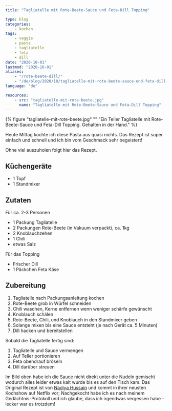```yaml
---
title: "Tagliatelle mit Rote-Beete-Sauce und Feta-Dill Topping"

type: blog
categories:
    - kochen
tags:
    - veggie
    - pasta
    - tagliatelle
    - feta
    - dill
date: "2020-10-01"
lastmod: "2020-10-01"
aliases:
    - "/rote-beete-dill/"
    - "/de/blog/2020/10/tagliatelle-mit-rote-beete-sauce-und-feta-dill-topping/"
language: "de"

resources:
    - src: "tagliatelle-mit-rote-beete.jpg"
      name: "Tagliatelle mit Rote-Beete-Sauce und Feta-Dill Topping"
---
```


{% figure "tagliatelle-mit-rote-beete.jpg" "" "Ein Teller Tagliatelle mit Rote-Beete-Sauce und Feta-Dill Topping. Gehalten in der Hand." %}

Heute Mittag kochte ich diese Pasta aus quasi nichts. Das Rezept ist super einfach und schnell und ich bin vom Geschmack sehr begeistert!

Ohne viel auszuholen folgt hier das Rezept.

## Küchengeräte

- 1 Topf
- 1 Standmixer

## Zutaten

Für ca. 2-3 Personen

- 1 Packung Tagliatelle
- 2 Packungen Rote-Beete (in Vakuum verpackt), ca. 1kg
- 2 Knoblauchzehen
- 1 Chili
- etwas Salz

Für das Topping
- Frischer Dill
- 1 Päckchen Feta Käse

## Zubereitung

1. Tagliatelle nach Packungsanleitung kochen
2. Rote-Beete grob in Würfel schneiden
3. Chili waschen, Kerne entfernen wenn weniger schärfe gewünscht
4. Knoblauch schälen
5. Rote-Beete, Chili, und Knoblauch in den Standmixer geben
6. Solange mixen bis eine Sauce entsteht (je nach Gerät ca. 5 Minuten)
7. Dill hacken und bereitstellen

Sobald die Tagliatelle fertig sind:
1. Tagliatelle und Sauce vermengen
2. Auf Teller portionieren
3. Feta obendrauf bröseln 
4. Dill darüber streuen

Im Bild oben habe ich die Sauce nicht direkt unter die Nudeln gemischt wodurch alles leider etwas kalt wurde bis es auf den Tisch kam. Das Original Rezept ist von [Nadiya Hussain](https://de.wikipedia.org/wiki/Nadiya_Hussain) und kommt in ihrer neusten Kochshow auf Netflix vor; Nachgekocht habe ich es nach meinem Gedächtnis-Protokoll und ich glaube, dass ich irgendwas vergessen habe - lecker war es trotzdem!
